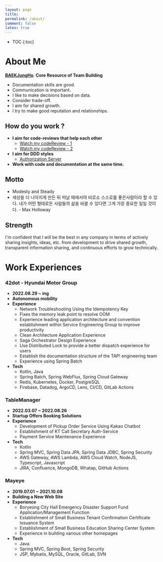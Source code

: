 ```yaml
---
layout: page
title:
permalink: /about/
comment: false
latex: true
---
```

* TOC
{:toc}

# About Me

__[BAEKJungHo](https://github.com/BAEKJungHo)__. __Core Resource of Team Building__ 

- Documentation skills are good.
- Communication is important.
- I like to make decisions based on data.
- Consider trade-off.
- I aim for shared growth.
- I try to make good reputation and relationships.

## How do you work ?

- __I aim for code-reviews that help each other__
  - [Watch my codeReview - 1](https://github.com/cIonecoder/expedia/pull/25)
  - [Watch my codeReview - 2](https://github.com/cIonecoder/expedia/pull/45)
- __I aim for DDD styles__
  - [Authorization Server](https://github.com/asterlsker/housepit-auth-server/tree/dev)
- __Work with code and documentation at the same time.__

## Motto 

- Modesty and Steady
- 세상을 더 나아지게 만든 뒤 떠날 때에서야 비로소 스스로를 좋은사람이라 할 수 있다. 내가 어떤 형태로든 사람들의 삶을 바꿀 수 있다면 그게 가장 중요한 일일 것이다. - Max Holloway

## Strength

I'm confident that I will be the best in any company in terms of actively sharing insights, ideas, etc. from development to drive shared growth, transparent information sharing, and continuous efforts to grow technically.

# Work Experiences

### 42dot - Hyundai Motor Group

- __2022.08.29 ~ ing__
- __Autonomous mobility__
- __Experience__
  - Network Troubleshooting Using the Idempotency Key
  - Fixes the memory leak point to resolve OOM
  - Experience leading application architecture and convention establishment within Service Engineering Group to improve productivity
  - Clean Architecture Application Experience
  - Saga Orchestrator Design Experience
  - Use Distributed Lock to provide a better dispatch experience for users
  - Establish the documentation structure of the TAP! engineering team
  - Experience using Spring Batch
- __Tech__
  - Kotlin, Java
  - Spring Batch, Spring WebFlux, Spring Cloud Gateway
  - Redis, Kubernetes, Docker, PostgreSQL
  - Firebase, Datadog, ArgoCD, Lens, CI/CD, GitLab Actions

### TableManager

- __2022.03.07 ~ 2022.08.26__
- __Startup Offers Booking Solutions__
- __Experience__
  - Development of Pickup Order Service Using Kakao Chatbot
  - Establishment of KT Call Secretary Auth-Service
  - Payment Service Maintenance Experience
- __Tech__
  - Kotlin
  - Spring MVC, Spring Data JPA, Spring Data JDBC, Spring Security
  - AWS Gateway, AWS Lambda, AWS Cloud Watch, NodeJS, Typescript, Javascript
  - JIRA, Confluence, MongoDB, Whatap, GitHub Actions

### Mayeye

- __2019.07.01 ~ 2021.10.08__
- __Building a New Web Site__
- __Experience__
  - Boryeong City Hall Emergency Disaster Support Fund Application/Management Function
  - Establishment of Small Business Tenant Confirmation Certificate Issuance System
  - Establishment of Small Business Education Sharing Center System
  - Experience in building various other homepages
- __Tech__
  - Java
  - Spring MVC, Spring Boot, Spring Security
  - JSP, Mybatis, MySQL, Oracle, GitLab, SVN

